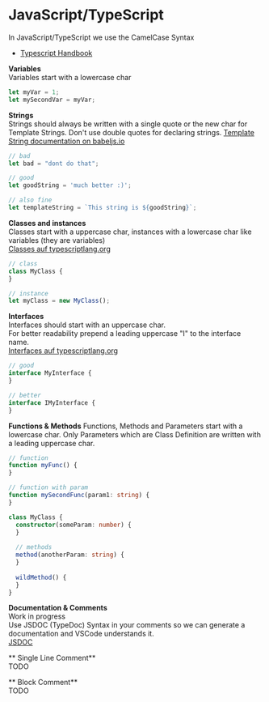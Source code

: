 # JavaScript/TypeScript
In JavaScript/TypeScript we use the CamelCase Syntax    
* [Typescript Handbook](http://www.typescriptlang.org/docs/)

**Variables**   
Variables start with a lowercase char
```typescript
let myVar = 1;
let mySecondVar = myVar;
```
**Strings**  
Strings should always be written with a single quote or the new char for Template Strings.
Don't use double quotes for declaring strings.
[Template String documentation on babeljs.io](https://babeljs.io/docs/learn-es2015/#template-strings)
```typescript
// bad
let bad = "dont do that";

// good
let goodString = 'much better :)';

// also fine
let templateString = `This string is ${goodString}`;
```

**Classes and instances**   
Classes start with a uppercase char, instances with a lowercase char like variables (they are variables)    
[Classes auf typescriptlang.org](http://www.typescriptlang.org/docs/handbook/classes.html)
```typescript
// class
class MyClass {
}

// instance
let myClass = new MyClass();
```

**Interfaces**    
Interfaces should start with an uppercase char.   
For better readability prepend a leading uppercase "I" to the interface name.    
[Interfaces auf typescriptlang.org](http://www.typescriptlang.org/docs/handbook/interfaces.html)
```typescript
// good
interface MyInterface {
}

// better
interface IMyInterface {
}
```

**Functions & Methods** 
Functions, Methods and Parameters start with a lowercase char.
Only Parameters which are Class Definition are written with a leading uppercase char.
```typescript
// function
function myFunc() {
}

// function with param
function mySecondFunc(param1: string) {
}

class MyClass {
  constructor(someParam: number) {
  }
  
  // methods  
  method(anotherParam: string) {
  }
  
  wildMethod() {
  }
}
```

**Documentation & Comments**    
Work in progress    
Use JSDOC (TypeDoc) Syntax in your comments so we can generate a documentation and VSCode understands it.   
[JSDOC](http://usejsdoc.org/)

** Single Line Comment**   
TODO

** Block Comment**   
TODO
